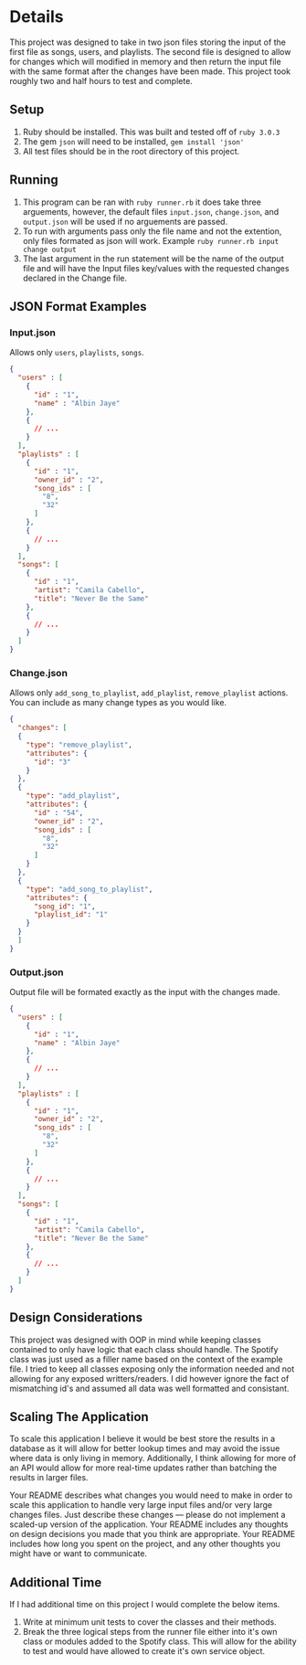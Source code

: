 # Details

This project was designed to take in two json files storing the input of the first file as songs, users, and playlists.  The second file is designed to allow for changes which will modified in memory and then return the input file with the same format after the changes have been made. This project took roughly two and half hours to test and complete.

## Setup

1. Ruby should be installed. This was built and tested off of `ruby 3.0.3`
2. The gem `json` will need to be installed, `gem install 'json'`
3. All test files should be in the root directory of this project.

## Running

1. This program can be ran with `ruby runner.rb` it does take three arguements, however, the default files `input.json`, `change.json`, and `output.json` will be used if no arguements are passed.
2. To run with arguments pass only the file name and not the extention, only files formated as json will work. Example `ruby runner.rb input change output`
3. The last argument in the run statement will be the name of the output file and will have the Input files key/values with the requested changes declared in the Change file.

## JSON Format Examples

### Input.json

Allows only `users`, `playlists`, `songs`.

```json
{
  "users" : [
    {
      "id" : "1",
      "name" : "Albin Jaye"
    },
    {
      // ...
    }
  ],
  "playlists" : [
    {
      "id" : "1",
      "owner_id" : "2",
      "song_ids" : [
        "8",
        "32"
      ]
    },
    {
      // ...
    }
  ],
  "songs": [
    {
      "id" : "1",
      "artist": "Camila Cabello",
      "title": "Never Be the Same"
    },
    {
      // ...
    }
  ]
}
```

### Change.json

Allows only `add_song_to_playlist`, `add_playlist`, `remove_playlist` actions. You can include as many change types as you would like.

```json
{
  "changes": [
  {
    "type": "remove_playlist",
    "attributes": {
      "id": "3"
    }
  },
  {
    "type": "add_playlist",
    "attributes": {
      "id" : "54",
      "owner_id" : "2",
      "song_ids" : [
        "8",
        "32"
      ]
    }
  },
  {
    "type": "add_song_to_playlist",
    "attributes": {
      "song_id": "1",
      "playlist_id": "1"
    }
  }
  ]
}
```

### Output.json

Output file will be formated exactly as the input with the changes made.

```json
{
  "users" : [
    {
      "id" : "1",
      "name" : "Albin Jaye"
    },
    {
      // ...
    }
  ],
  "playlists" : [
    {
      "id" : "1",
      "owner_id" : "2",
      "song_ids" : [
        "8",
        "32"
      ]
    },
    {
      // ...
    }
  ],
  "songs": [
    {
      "id" : "1",
      "artist": "Camila Cabello",
      "title": "Never Be the Same"
    },
    {
      // ...
    }
  ]
}
```

## Design Considerations

This project was designed with OOP in mind while keeping classes contained to only have logic that each class should handle. The Spotify class was just used as a filler name based on the context of the example file. I tried to keep all classes exposing only the information needed and not allowing for any exposed writters/readers. I did however ignore the fact of mismatching id's and assumed all data was well formatted and consistant.

## Scaling The Application

To scale this application I believe it would be best store the results in a database as it will allow for better lookup times and may avoid the issue where data is only living in memory. Additionally, I think allowing for more of an API would allow for more real-time updates rather than batching the results in larger files.

Your README describes what changes you would need to make in order to scale this application to handle very large input files and/or very large changes files. Just describe these changes — please do not implement a scaled-up version of the application.
Your README includes any thoughts on design decisions you made that you think are appropriate.
Your README includes how long you spent on the project, and any other thoughts you might have or want to communicate.

## Additional Time

If I had additional time on this project I would complete the below items.

1. Write at minimum unit tests to cover the classes and their methods.
2. Break the three logical steps from the runner file either into it's own class or modules added to the Spotify class. This will allow for the ability to test and would have allowed to create it's own service object.
